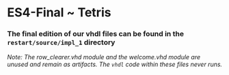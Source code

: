 # ES4-Final ~ Tetris

### The final edition of our vhdl files can be found in the `restart/source/impl_1` directory

*Note: The row_clearer.vhd module and the welcome.vhd module are unused and remain as artifacts. The `vhdl` code within these files never runs.*

